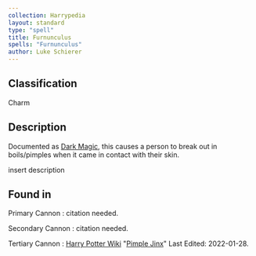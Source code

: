 ```yaml
---
collection: Harrypedia
layout: standard
type: "spell"
title: Furnunculus
spells: "Furnunculus"
author: Luke Schierer
---
```


## Classification

Charm

## Description

Documented as [Dark Magic][], this causes a person to break out in boils/pimples when it came in contact with their skin.

[Dark Magic]: ../../dark/

insert description

## Found in

Primary Cannon
: citation needed.

Secondary Cannon
: citation needed.

Tertiary Cannon
: [Harry Potter Wiki](https://harrypotter.fandom.com/)
"[Pimple Jinx](https://harrypotter.fandom.com/wiki/Pimple_Jinx)"
Last Edited: 2022-01-28.
